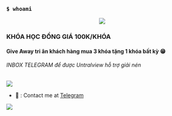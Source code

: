 ### `$ whoami`
<p align="center" color="#36BCF7FF"><img src="https://readme-typing-svg.herokuapp.com?lines=I'm+Udemy+Mod+✔️;I'm+a+Blogger+❤️"></p>




### KHÓA HỌC ĐỒNG GIÁ 100K/KHÓA
#### Give Away tri ân khách hàng mua 3 khóa tặng 1 khóa bất kỳ 😁
###### INBOX TELEGRAM để được Untralview hỗ trợ giải nén
<img src="https://user-images.githubusercontent.com/73097560/115834477-dbab4500-a447-11eb-908a-139a6edaec5c.gif">

- 📧 : Contact me at [Telegram](https://t.me/udemy_mod)

<img src="https://user-images.githubusercontent.com/73097560/115834477-dbab4500-a447-11eb-908a-139a6edaec5c.gif">